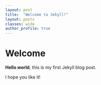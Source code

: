 ```yaml
---
layout: post
title:  "Welcome to Jekyll!"
layout: posts
classes: wide
author_profile: true
---
```


# Welcome

**Hello world**, this is my first Jekyll blog post.

I hope you like it!
